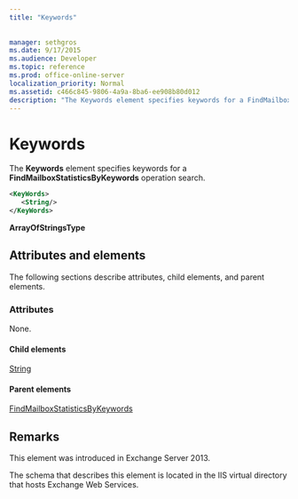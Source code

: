 ```yaml
---
title: "Keywords"
 
 
manager: sethgros
ms.date: 9/17/2015
ms.audience: Developer
ms.topic: reference
ms.prod: office-online-server
localization_priority: Normal
ms.assetid: c466c845-9806-4a9a-8ba6-ee908b80d012
description: "The Keywords element specifies keywords for a FindMailboxStatisticsByKeywords operation search."
---
```


# Keywords

The **Keywords** element specifies keywords for a **FindMailboxStatisticsByKeywords** operation search. 
  
```XML
<KeyWords>
   <String/>
</KeyWords>
```

 **ArrayOfStringsType**
## Attributes and elements

The following sections describe attributes, child elements, and parent elements.
  
### Attributes

None.
  
#### Child elements

[String](string.md)
  
#### Parent elements

[FindMailboxStatisticsByKeywords](findmailboxstatisticsbykeywords.md)
  
## Remarks

This element was introduced in Exchange Server 2013.
  
The schema that describes this element is located in the IIS virtual directory that hosts Exchange Web Services.
  

